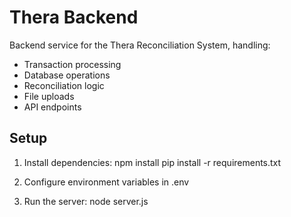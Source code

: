 # Thera Backend

Backend service for the Thera Reconciliation System, handling:
- Transaction processing
- Database operations
- Reconciliation logic
- File uploads
- API endpoints

## Setup
1. Install dependencies:
npm install
pip install -r requirements.txt

2. Configure environment variables in .env
3. Run the server:
node server.js
